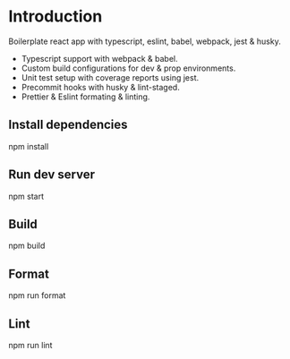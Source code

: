 # Introduction

Boilerplate react app with typescript, eslint, babel, webpack, jest & husky.
- Typescript support with webpack & babel.
- Custom build configurations for dev & prop environments.
- Unit test setup with coverage reports using jest.
- Precommit hooks with husky & lint-staged.
- Prettier & Eslint formating & linting.

## Install dependencies

npm install

## Run dev server

npm start

## Build

npm build

## Format

npm run format

## Lint

npm run lint